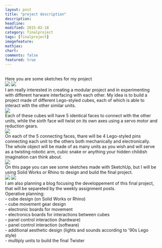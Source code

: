 ```yaml
---
layout: post
title: "project description"
description: 
headline: 
modified: 2015-02-18
category: finalproject
tags: [finalproject]
imagefeature: 
mathjax: 
chart: 
comments: false
featured: true
---
```


<div>
    <br/>
    Here you are some sketches for my project
    <br/>
    <img src="{{ site.url }}/images/local/render_main1.jpg" />
    <img src="{{ site.url }}/images/local/render_main2.jpg" /> 
    <br/>
    I am really interested in creating a modular project and in experimenting with different harware interfacing with each other. My idea is to build a project made of different Lego-styled cubes, each of which is able to interact with the other similar units. 
    <br/>
    <img src="{{ site.url }}/images/local/render1_low.jpg" />
    <br/>
    Each of these cubes will have 5 identical faces to connect with the other units, while the sixth face will twist on its own axes using a servo motor and reduction gears.
    <br/>
    <img src="{{ site.url }}/images/local/render2_low.jpg" />
    <br/>
    On each of the 5 connecting faces, thare will be 4 Lego-styled pins connecting each unit to the others both mechanically and electronically. The whole object will be made of as many units as you wish and will serve as a twisting robotic arm, cubic snake or anything your hidden childish imagination can think about.
    <br/>
    <img src="{{ site.url }}/images/local/sketch1_low.jpg" />
    <br/>
    On this page you can see some sketches made with SketchUp, but I will be using Solid Works or Rhino to design and build the final project.
    <br/>
    <img src="{{ site.url }}/images/local/sketch2_low.jpg" />
    <img src="{{ site.url }}/images/local/sketch3_low.jpg" />
    <br/>
    I am also planning a blog focusing the developpement of this final project, that will be separeted by the weekly assignment posts.
        
<br/>
    Operative planning:
    <br/>
    - cube design (on Solid Works or Rhino)
    <br/>
    - cube movement gear design
    <br/>
    - electronic boards for movement
    <br/>
    - electronics boards for interactions between cubes
    <br/>
    - panel control interaction (hardware)
    <br/>
    - panel control interaction (software)
    <br/>
    - additional aesthetic design (lights and sounds according to '90s Lego style)
    <br/>
    - multiply units to build the final Twister
   
</div>

